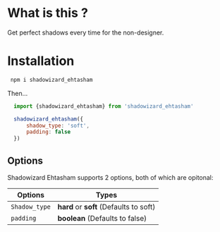  # What is this ? 
 
 Get perfect shadows every time for the non-designer.

 # Installation
```bash
 npm i shadowizard_ehtasham
```

 Then...

 ```javascript
   import {shadowizard_ehtasham} from 'shadowizard_ehtasham'

   shadowizard_ehtasham({
       shadow_type: 'soft',
       padding: false
   })
 ```

 ## Options

 Shadowizard Ehtasham supports 2 options, both of which are opitonal: 


| Options  | Types |
| ------------- | ------------- |
| `Shadow_type` | **hard** or **soft** (Defaults to soft)  |
| `padding`  | **boolean** (Defaults to false)  |

